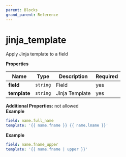 ```yaml
---
parent: Blocks
grand_parent: Reference
---
```


# jinja\_template

Apply Jinja template to a field


**Properties**

|Name|Type|Description|Required|
|----|----|-----------|--------|
|**field**|`string`|Field<br/>|yes|
|**template**|`string`|Jinja Template<br/>|yes|

**Additional Properties:** not allowed  
**Example**

```yaml
field: name.full_name
template: '{{ name.fname }} {{ name.lname }}'

```

**Example**

```yaml
field: name.fname_upper
template: '{{ name.fname | upper }}'

```


